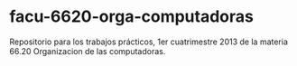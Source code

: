 facu-6620-orga-computadoras
===========================

Repositorio para los trabajos prácticos, 1er cuatrimestre 2013 de la materia 66.20 Organizacion de las computadoras.
